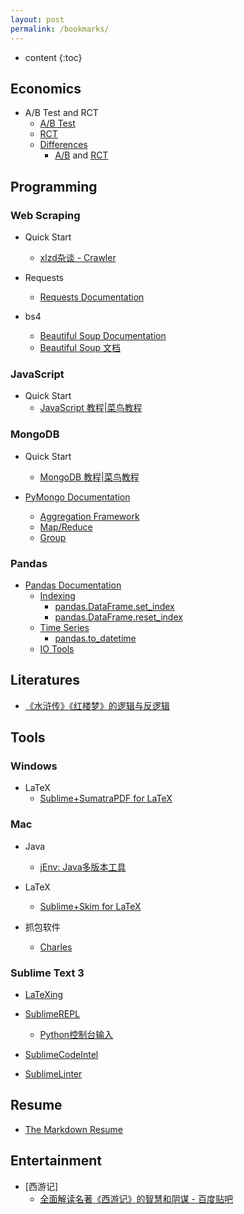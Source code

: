 ```yaml
---
layout: post
permalink: /bookmarks/
---
```


* content
{:toc}



Economics
---------

- A/B Test and RCT
  * [A/B Test](https://en.wikipedia.org/wiki/A/B_testing)
  * [RCT](https://en.wikipedia.org/wiki/Randomized_controlled_trial)
  * [Differences](https://ongamesndata.wordpress.com/2015/09/22/ab-testing-and-rcts-101/)
    * [A/B](https://hbr.org/2014/02/ab-testing-and-the-benefits-of-an-experimentation-culture) and [RCT](https://hbr.org/2016/03/a-refresher-on-randomized-controlled-experiments)


Programming
-------

### Web Scraping

- Quick Start
  * [xlzd杂谈 - Crawler](https://xlzd.me/tag/crawler/)

- Requests
  * [Requests Documentation](http://www.python-requests.org/en/master/)

- bs4
  * [Beautiful Soup Documentation](https://www.crummy.com/software/BeautifulSoup/bs4/doc/)
  * [Beautiful Soup 文档](http://beautifulsoup.readthedocs.io/zh_CN/latest/)


### JavaScript 

- Quick Start
  * [JavaScript 教程\|菜鸟教程](http://www.runoob.com/js/js-tutorial.html)


### MongoDB

- Quick Start
  * [MongoDB 教程\|菜鸟教程](http://www.runoob.com/mongodb/mongodb-tutorial.html)

- [PyMongo Documentation](http://api.mongodb.com/python/current/)
  * [Aggregation Framework](http://api.mongodb.com/python/current/examples/aggregation.html#aggregation-framework)
  * [Map/Reduce](http://api.mongodb.com/python/current/examples/aggregation.html#map-reduce)
  * [Group](http://api.mongodb.com/python/current/examples/aggregation.html#group)


### Pandas

- [Pandas Documentation](http://pandas.pydata.org/pandas-docs/stable/)
  * [Indexing](http://pandas.pydata.org/pandas-docs/stable/indexing.html)
      * [pandas.DataFrame.set_index](http://pandas.pydata.org/pandas-docs/stable/generated/pandas.DataFrame.set_index.html)
      * [pandas.DataFrame.reset_index](http://pandas.pydata.org/pandas-docs/stable/generated/pandas.DataFrame.reset_index.html)
  * [Time Series](http://pandas.pydata.org/pandas-docs/stable/timeseries.html)
      * [pandas.to_datetime](http://pandas.pydata.org/pandas-docs/stable/generated/pandas.to_datetime.html)
  * [IO Tools](http://pandas.pydata.org/pandas-docs/stable/io.html)


Literatures
-----------
 - [《水浒传》《红楼梦》的逻辑与反逻辑](http://www.360doc.com/content/15/0712/13/21897053_484410731.shtml)


Tools 
-----

### Windows

- LaTeX
  * [Sublime+SumatraPDF for LaTeX](http://www.jianshu.com/p/51ae1bb01885)


### Mac
- Java
  * [jEnv: Java多版本工具](http://boxingp.github.io/blog/2015/01/25/manage-multiple-versions-of-java-on-os-x/)

- LaTeX
  * [Sublime+Skim for LaTeX](http://painterlin.com/2014/08/10/Using-LaTeX-with-Sublime-and-Skim-for-Mac.html)

- 抓包软件
  * [Charles](http://bbs.utest.qq.com/283)

### Sublime Text 3

- [LaTeXing](http://www.latexing.com/)

- [SublimeREPL](http://sublimerepl.readthedocs.io/en/latest/)
  * [Python控制台输入](https://github.com/CellerX/blog_md/blob/master/Python_让Sublime%20Text控制台支持输入.md)

- [SublimeCodeIntel](https://github.com/SublimeCodeIntel/SublimeCodeIntel)

- [SublimeLinter](https://github.com/SublimeLinter/SublimeLinter-for-ST2)



Resume
------
- [The Markdown Resume](https://mszep.github.io/pandoc_resume/)


Entertainment
-------------
- [西游记]
  * [全面解读名著《西游记》的智慧和阴谋 - 百度贴吧](http://tieba.baidu.com/p/4218821213)
